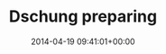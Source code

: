 ---
title:		"Dschung preparing"
type:		"photos"
mediatype:		"upload"
location:		"Berlin, Germany"
date:		"2014-04-19 09:41:01+00:00"
album:		"people"
filename:		"dschung-standing.md"
series:		"unicorns"
cl_public_id:		"people/dschung-standing"
cl_version:		1497005403
format:		"tiff"
bytes:		2400744
width:		810
height:		1440
colours:
- "#857870"
- "#788E4A"
- "#46403C"
- "#ADC36E"
- "#CCD585"
- "#BDA99E"
- "#8C7160"
- "#CAD0D1"
- "#C29A84"
- "#7B827D"
- "#797A6B"
- "#12171B"
- "#181C22"
- "#BDC3C0"
- "#868C59"
- "#747D7F"
- "#2E3332"
- "#87765C"
- "#C3BF85"
- "#25262B"
- "#BDAA83"
exposure_mode:		"Auto"
program:		"Aperture-priority AE"
aperture:		"1.4"
focal_length:		"50.0 mm"
iso:		"200"
shutter_speed:		"1/800"
metering:		"Multi-segment"
flash:		"Off, Did not fire"
white_balance:		"As Shot"
colour_temp:		"4850"
has_crop:		"false"
orientation:		"Horizontal (normal)"
camera_model:		"NIKON D800"
lens_info:		"0mm f/0"
artist:		"No artist info"
x_resolution:		"300"
y_resolution:		"300"
---